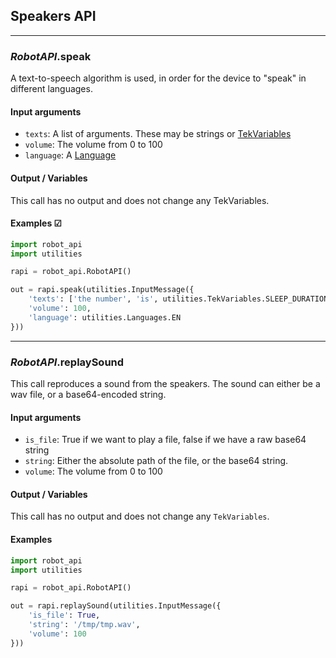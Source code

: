 ## **Speakers API**

---

### *RobotAPI*.**speak**

A text-to-speech algorithm is used, in order for the device to "speak" in different languages.

#### Input arguments
- `texts`: A list of arguments. These may be strings or [TekVariables](enums/#tekvariables-enum)
- `volume`: The volume from 0 to 100
- `language`: A [Language](enums/#languages-enum)

#### Output / Variables

This call has no output and does not change any TekVariables.

#### Examples ☑

```python
import robot_api
import utilities

rapi = robot_api.RobotAPI()

out = rapi.speak(utilities.InputMessage({
    'texts': ['the number', 'is', utilities.TekVariables.SLEEP_DURATION],
    'volume': 100,
    'language': utilities.Languages.EN
}))
```

---

### *RobotAPI*.**replaySound**

This call reproduces a sound from the speakers. The sound can either be a wav file, or a base64-encoded string.

#### Input arguments

- `is_file`: True if we want to play a file, false if we have a raw base64 string
- `string`: Either the absolute path of the file, or the base64 string.
- `volume`: The volume from 0 to 100

#### Output / Variables

This call has no output and does not change any `TekVariables`.

#### Examples

```python
import robot_api
import utilities

rapi = robot_api.RobotAPI()

out = rapi.replaySound(utilities.InputMessage({
    'is_file': True,
    'string': '/tmp/tmp.wav',
    'volume': 100
}))
```
